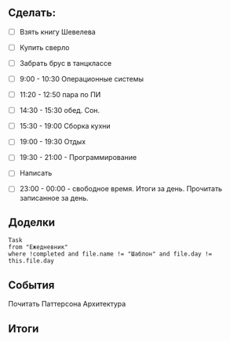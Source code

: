 ## Cделать:
- [ ] Взять книгу Шевелева
- [ ] Купить сверло
- [ ] Забрать брус в танцклассе

- [ ] 9:00 - 10:30 Операционные системы
- [ ] 11:20 - 12:50 пара по ПИ
- [ ] 14:30 - 15:30 обед. Сон. 
- [ ] 15:30 - 19:00 Сборка кухни
- [ ] 19:00 - 19:30 Отдых
- [ ] 19:30 - 21:00 - Программирование
- [ ] Написать
- [ ] 23:00 - 00:00 - свободное время. Итоги за день. Прочитать записанное за день.

## Доделки 
```dataview
Task
from "Ежедневник"
where !completed and file.name != "Шаблон" and file.day != this.file.day
```
## События
Почитать Паттерсона Архитектура
## Итоги
